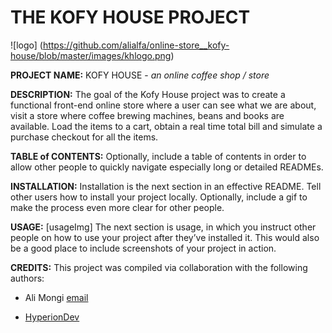 # THE KOFY HOUSE PROJECT

![logo] (https://github.com/alialfa/online-store__kofy-house/blob/master/images/khlogo.png)

**PROJECT NAME:** 
KOFY HOUSE - *an online coffee shop / store*

**DESCRIPTION:** 
The goal of the Kofy House project was to create a functional front-end online store where a user can see what we are about, visit a store where coffee brewing machines, beans and books are available. Load the items to a cart, obtain a real time total bill and simulate a purchase checkout for all the items.  

**TABLE of CONTENTS:** Optionally, include a table of contents in order to allow other people to quickly navigate especially long or detailed READMEs.

**INSTALLATION:** Installation is the next section in an effective README. Tell other users how to install your project locally. Optionally, include a gif to make the process even more clear for other people.

**USAGE:** [usageImg] The next section is usage, in which you instruct other people on how to use your project after they’ve installed it. This would also be a good place to include screenshots of your project in action.

**CREDITS:** This project was compiled via collaboration with the following authors: 
- Ali Mongi [email](mailto:alphan.mongi@gmail.com)
* [HyperionDev](https://www.hyperiondev.com/) 
